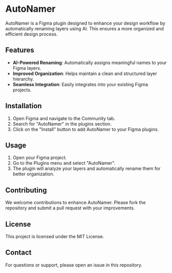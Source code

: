 
# AutoNamer

AutoNamer is a Figma plugin designed to enhance your design workflow by automatically renaming layers using AI. This ensures a more organized and efficient design process.

## Features

- **AI-Powered Renaming**: Automatically assigns meaningful names to your Figma layers.
- **Improved Organization**: Helps maintain a clean and structured layer hierarchy.
- **Seamless Integration**: Easily integrates into your existing Figma projects.

## Installation

1. Open Figma and navigate to the Community tab.
2. Search for "AutoNamer" in the plugins section.
3. Click on the "Install" button to add AutoNamer to your Figma plugins.

## Usage

1. Open your Figma project.
2. Go to the Plugins menu and select "AutoNamer".
3. The plugin will analyze your layers and automatically rename them for better organization.

## Contributing

We welcome contributions to enhance AutoNamer. Please fork the repository and submit a pull request with your improvements.

## License

This project is licensed under the MIT License.

## Contact

For questions or support, please open an issue in this repository. 